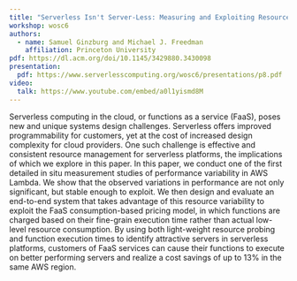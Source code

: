 ```yaml
---
title: "Serverless Isn't Server-Less: Measuring and Exploiting Resource Variability on Cloud FaaS Platforms"
workshop: wosc6
authors:
  - name: Samuel Ginzburg and Michael J. Freedman
    affiliation: Princeton University
pdf: https://dl.acm.org/doi/10.1145/3429880.3430098
presentation:
  pdf: https://www.serverlesscomputing.org/wosc6/presentations/p8.pdf
video:
  talk: https://www.youtube.com/embed/a0l1yismd8M
---
```


Serverless computing in the cloud, or functions as a service (FaaS), poses new and unique systems design challenges. Serverless offers improved programmability for customers, yet at the cost of increased design complexity for cloud providers. One such challenge is effective and consistent resource management for serverless platforms, the implications of which we explore in this paper. In this paper, we conduct one of the first detailed in situ measurement studies of performance variability in AWS Lambda. We show that the observed variations in performance are not only significant, but stable enough to exploit. We then design and evaluate an end-to-end system that takes advantage of this resource variability to exploit the FaaS consumption-based pricing model, in which functions are charged based on their fine-grain execution time rather than actual low-level resource consumption. By using both light-weight resource probing and function execution times to identify attractive servers in serverless platforms, customers of FaaS services can cause their functions to execute on better performing servers and realize a cost savings of up to 13% in the same AWS region.